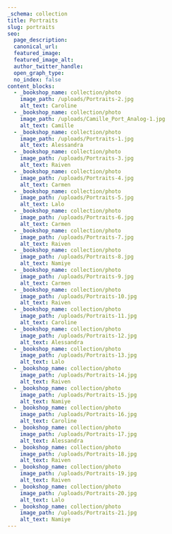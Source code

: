 ```yaml
---
_schema: collection
title: Portraits
slug: portraits
seo:
  page_description:
  canonical_url:
  featured_image:
  featured_image_alt:
  author_twitter_handle:
  open_graph_type:
  no_index: false
content_blocks:
  - _bookshop_name: collection/photo
    image_path: /uploads/Portraits-2.jpg
    alt_text: Caroline
  - _bookshop_name: collection/photo
    image_path: /uploads/Camille_Port_Analog-1.jpg
    alt_text: Camille
  - _bookshop_name: collection/photo
    image_path: /uploads/Portraits-1.jpg
    alt_text: Alessandra
  - _bookshop_name: collection/photo
    image_path: /uploads/Portraits-3.jpg
    alt_text: Raiven
  - _bookshop_name: collection/photo
    image_path: /uploads/Portraits-4.jpg
    alt_text: Carmen
  - _bookshop_name: collection/photo
    image_path: /uploads/Portraits-5.jpg
    alt_text: Lalo
  - _bookshop_name: collection/photo
    image_path: /uploads/Portraits-6.jpg
    alt_text: Carmen
  - _bookshop_name: collection/photo
    image_path: /uploads/Portraits-7.jpg
    alt_text: Raiven
  - _bookshop_name: collection/photo
    image_path: /uploads/Portraits-8.jpg
    alt_text: Namiye
  - _bookshop_name: collection/photo
    image_path: /uploads/Portraits-9.jpg
    alt_text: Carmen
  - _bookshop_name: collection/photo
    image_path: /uploads/Portraits-10.jpg
    alt_text: Raiven
  - _bookshop_name: collection/photo
    image_path: /uploads/Portraits-11.jpg
    alt_text: Caroline
  - _bookshop_name: collection/photo
    image_path: /uploads/Portraits-12.jpg
    alt_text: Alessandra
  - _bookshop_name: collection/photo
    image_path: /uploads/Portraits-13.jpg
    alt_text: Lalo
  - _bookshop_name: collection/photo
    image_path: /uploads/Portraits-14.jpg
    alt_text: Raiven
  - _bookshop_name: collection/photo
    image_path: /uploads/Portraits-15.jpg
    alt_text: Namiye
  - _bookshop_name: collection/photo
    image_path: /uploads/Portraits-16.jpg
    alt_text: Caroline
  - _bookshop_name: collection/photo
    image_path: /uploads/Portraits-17.jpg
    alt_text: Alessandra
  - _bookshop_name: collection/photo
    image_path: /uploads/Portraits-18.jpg
    alt_text: Raiven
  - _bookshop_name: collection/photo
    image_path: /uploads/Portraits-19.jpg
    alt_text: Raiven
  - _bookshop_name: collection/photo
    image_path: /uploads/Portraits-20.jpg
    alt_text: Lalo
  - _bookshop_name: collection/photo
    image_path: /uploads/Portraits-21.jpg
    alt_text: Namiye
---
```

